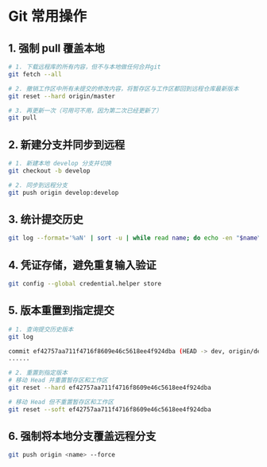 # Git 常用操作

## 1. 强制 pull 覆盖本地

```bash
# 1. 下载远程库的所有内容，但不与本地做任何合并git
git fetch --all

# 2. 撤销工作区中所有未提交的修改内容，将暂存区与工作区都回到远程仓库最新版本
git reset --hard origin/master

# 3. 再更新一次（可用可不用，因为第二次已经更新了）
git pull
```

## 2. 新建分支并同步到远程

```bash
# 1. 新建本地 develop 分支并切换
git checkout -b develop

# 2. 同步到远程分支
git push origin develop:develop
```

## 3. 统计提交历史

```bash
git log --format='%aN' | sort -u | while read name; do echo -en "$name\t"; git log --author="$name" --pretty=tformat: --numstat | awk '{ add += $1; subs += $2; loc += $1 - $2 } END { printf "added lines: %s, removed lines: %s, total lines: %s\n", add, subs, loc }' -; done
```

## 4. 凭证存储，避免重复输入验证

```bash
git config --global credential.helper store
```

## 5. 版本重置到指定提交

```bash
# 1. 查询提交历史版本
git log 

commit ef42757aa711f4716f8609e46c5618ee4f924dba (HEAD -> dev, origin/dev)
......

# 2. 重置到指定版本
# 移动 Head 并重置暂存区和工作区
git reset --hard ef42757aa711f4716f8609e46c5618ee4f924dba

# 移动 Head 但不重置暂存区和工作区
git reset --soft ef42757aa711f4716f8609e46c5618ee4f924dba
```

## 6. 强制将本地分支覆盖远程分支

```bash
git push origin <name> --force
```

